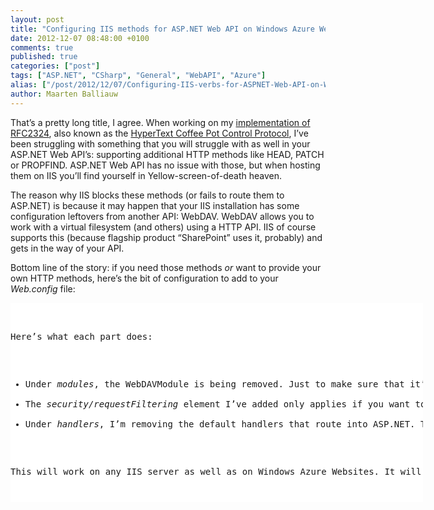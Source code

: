 ```yaml
---
layout: post
title: "Configuring IIS methods for ASP.NET Web API on Windows Azure Websites and elsewhere"
date: 2012-12-07 08:48:00 +0100
comments: true
published: true
categories: ["post"]
tags: ["ASP.NET", "CSharp", "General", "WebAPI", "Azure"]
alias: ["/post/2012/12/07/Configuring-IIS-verbs-for-ASPNET-Web-API-on-Windows-Azure-Websites-and-elsewhere.aspx", "/post/2012/12/07/configuring-iis-verbs-for-aspnet-web-api-on-windows-azure-websites-and-elsewhere.aspx"]
author: Maarten Balliauw
---
```

<p>That&rsquo;s a pretty long title, I agree. When working on my <a href="http://htcpcp.azurewebsites.net/">implementation of RFC2324</a>, also known as the <a href="http://tools.ietf.org/html/rfc2324">HyperText Coffee Pot Control Protocol</a>, I&rsquo;ve been struggling with something that you will struggle with as well in your ASP.NET Web API&rsquo;s: supporting additional HTTP methods like HEAD, PATCH or PROPFIND. ASP.NET Web API has no issue with those, but when hosting them on IIS you&rsquo;ll find yourself in Yellow-screen-of-death heaven.</p>
<p>The reason why IIS blocks these methods (or fails to route them to ASP.NET) is because it may happen that your IIS installation has some configuration leftovers from another API: WebDAV. WebDAV allows you to work with a virtual filesystem (and others) using a HTTP API. IIS of course supports this (because flagship product &ldquo;SharePoint&rdquo; uses it, probably) and gets in the way of your API.</p>
<p>Bottom line of the story: if you need those methods <em>or</em> want to provide your own HTTP methods, here&rsquo;s the bit of configuration to add to your <em>Web.config</em> file:</p>
<div id="scid:9D7513F9-C04C-4721-824A-2B34F0212519:f4e54206-ccfb-4c12-9dfe-798e0359cc37" class="wlWriterEditableSmartContent" style="float: none; margin: 0px; display: inline; padding: 0px;">
<pre style="width: 660px; height: 319px; background-color: white; overflow: auto;"><div><!--

Code highlighting produced by Actipro CodeHighlighter (freeware)
http://www.CodeHighlighter.com/

--><span style="color: #0000ff;">&lt;?</span><span style="color: #ff00ff;">xml version="1.0" encoding="utf-8"</span><span style="color: #0000ff;">?&gt;</span><span style="color: #000000;">
</span><span style="color: #0000ff;">&lt;</span><span style="color: #800000;">configuration</span><span style="color: #0000ff;">&gt;</span><span style="color: #000000;">
  </span><span style="color: #008000;">&lt;!--</span><span style="color: #008000;"> ... </span><span style="color: #008000;">--&gt;</span><span style="color: #000000;">
  </span><span style="color: #0000ff;">&lt;</span><span style="color: #800000;">system.webServer</span><span style="color: #0000ff;">&gt;</span><span style="color: #000000;">
    </span><span style="color: #0000ff;">&lt;</span><span style="color: #800000;">validation </span><span style="color: #ff0000;">validateIntegratedModeConfiguration</span><span style="color: #0000ff;">="false"</span><span style="color: #ff0000;"> </span><span style="color: #0000ff;">/&gt;</span><span style="color: #000000;">
    </span><span style="color: #0000ff;">&lt;</span><span style="color: #800000;">modules </span><span style="color: #ff0000;">runAllManagedModulesForAllRequests</span><span style="color: #0000ff;">="true"</span><span style="color: #0000ff;">&gt;</span><span style="color: #000000;">
      </span><span style="color: #0000ff;">&lt;</span><span style="color: #800000;">remove </span><span style="color: #ff0000;">name</span><span style="color: #0000ff;">="WebDAVModule"</span><span style="color: #ff0000;"> </span><span style="color: #0000ff;">/&gt;</span><span style="color: #000000;">
    </span><span style="color: #0000ff;">&lt;/</span><span style="color: #800000;">modules</span><span style="color: #0000ff;">&gt;</span><span style="color: #000000;">
    </span><span style="color: #0000ff;">&lt;</span><span style="color: #800000;">security</span><span style="color: #0000ff;">&gt;</span><span style="color: #000000;">
      </span><span style="color: #0000ff;">&lt;</span><span style="color: #800000;">requestFiltering</span><span style="color: #0000ff;">&gt;</span><span style="color: #000000;">
        </span><span style="color: #0000ff;">&lt;</span><span style="color: #800000;">verbs </span><span style="color: #ff0000;">applyToWebDAV</span><span style="color: #0000ff;">="false"</span><span style="color: #0000ff;">&gt;</span><span style="color: #000000;">
          </span><span style="color: #0000ff;">&lt;</span><span style="color: #800000;">add </span><span style="color: #ff0000;">verb</span><span style="color: #0000ff;">="XYZ"</span><span style="color: #ff0000;"> allowed</span><span style="color: #0000ff;">="true"</span><span style="color: #ff0000;"> </span><span style="color: #0000ff;">/&gt;</span><span style="color: #000000;">
        </span><span style="color: #0000ff;">&lt;/</span><span style="color: #800000;">verbs</span><span style="color: #0000ff;">&gt;</span><span style="color: #000000;">
      </span><span style="color: #0000ff;">&lt;/</span><span style="color: #800000;">requestFiltering</span><span style="color: #0000ff;">&gt;</span><span style="color: #000000;">
    </span><span style="color: #0000ff;">&lt;/</span><span style="color: #800000;">security</span><span style="color: #0000ff;">&gt;</span><span style="color: #000000;">
    </span><span style="color: #0000ff;">&lt;</span><span style="color: #800000;">handlers</span><span style="color: #0000ff;">&gt;</span><span style="color: #000000;">
      </span><span style="color: #0000ff;">&lt;</span><span style="color: #800000;">remove </span><span style="color: #ff0000;">name</span><span style="color: #0000ff;">="ExtensionlessUrlHandler-ISAPI-4.0_32bit"</span><span style="color: #ff0000;"> </span><span style="color: #0000ff;">/&gt;</span><span style="color: #000000;">
      </span><span style="color: #0000ff;">&lt;</span><span style="color: #800000;">remove </span><span style="color: #ff0000;">name</span><span style="color: #0000ff;">="ExtensionlessUrlHandler-ISAPI-4.0_64bit"</span><span style="color: #ff0000;"> </span><span style="color: #0000ff;">/&gt;</span><span style="color: #000000;">
      </span><span style="color: #0000ff;">&lt;</span><span style="color: #800000;">remove </span><span style="color: #ff0000;">name</span><span style="color: #0000ff;">="ExtensionlessUrlHandler-Integrated-4.0"</span><span style="color: #ff0000;"> </span><span style="color: #0000ff;">/&gt;</span><span style="color: #000000;">
      </span><span style="color: #0000ff;">&lt;</span><span style="color: #800000;">add </span><span style="color: #ff0000;">name</span><span style="color: #0000ff;">="ExtensionlessUrlHandler-ISAPI-4.0_32bit"</span><span style="color: #ff0000;"> path</span><span style="color: #0000ff;">="*."</span><span style="color: #ff0000;"> verb</span><span style="color: #0000ff;">="GET,HEAD,POST,DEBUG,PUT,DELETE,PATCH,OPTIONS,XYZ"</span><span style="color: #ff0000;"> modules</span><span style="color: #0000ff;">="IsapiModule"</span><span style="color: #ff0000;"> scriptProcessor</span><span style="color: #0000ff;">="%windir%\Microsoft.NET\Framework\v4.0.30319\aspnet_isapi.dll"</span><span style="color: #ff0000;"> preCondition</span><span style="color: #0000ff;">="classicMode,runtimeVersionv4.0,bitness32"</span><span style="color: #ff0000;"> responseBufferLimit</span><span style="color: #0000ff;">="0"</span><span style="color: #ff0000;"> </span><span style="color: #0000ff;">/&gt;</span><span style="color: #000000;">
      </span><span style="color: #0000ff;">&lt;</span><span style="color: #800000;">add </span><span style="color: #ff0000;">name</span><span style="color: #0000ff;">="ExtensionlessUrlHandler-ISAPI-4.0_64bit"</span><span style="color: #ff0000;"> path</span><span style="color: #0000ff;">="*."</span><span style="color: #ff0000;"> verb</span><span style="color: #0000ff;">="GET,HEAD,POST,DEBUG,PUT,DELETE,PATCH,OPTIONS,XYZ"</span><span style="color: #ff0000;"> modules</span><span style="color: #0000ff;">="IsapiModule"</span><span style="color: #ff0000;"> scriptProcessor</span><span style="color: #0000ff;">="%windir%\Microsoft.NET\Framework64\v4.0.30319\aspnet_isapi.dll"</span><span style="color: #ff0000;"> preCondition</span><span style="color: #0000ff;">="classicMode,runtimeVersionv4.0,bitness64"</span><span style="color: #ff0000;"> responseBufferLimit</span><span style="color: #0000ff;">="0"</span><span style="color: #ff0000;"> </span><span style="color: #0000ff;">/&gt;</span><span style="color: #000000;">
      </span><span style="color: #0000ff;">&lt;</span><span style="color: #800000;">add </span><span style="color: #ff0000;">name</span><span style="color: #0000ff;">="ExtensionlessUrlHandler-Integrated-4.0"</span><span style="color: #ff0000;"> path</span><span style="color: #0000ff;">="*."</span><span style="color: #ff0000;"> verb</span><span style="color: #0000ff;">="GET,HEAD,POST,DEBUG,PUT,DELETE,PATCH,OPTIONS,XYZ"</span><span style="color: #ff0000;"> type</span><span style="color: #0000ff;">="System.Web.Handlers.TransferRequestHandler"</span><span style="color: #ff0000;"> preCondition</span><span style="color: #0000ff;">="integratedMode,runtimeVersionv4.0"</span><span style="color: #ff0000;"> </span><span style="color: #0000ff;">/&gt;</span><span style="color: #000000;">
    </span><span style="color: #0000ff;">&lt;/</span><span style="color: #800000;">handlers</span><span style="color: #0000ff;">&gt;</span><span style="color: #000000;">
  </span><span style="color: #0000ff;">&lt;/</span><span style="color: #800000;">system.webServer</span><span style="color: #0000ff;">&gt;</span><span style="color: #000000;">
  </span><span style="color: #008000;">&lt;!--</span><span style="color: #008000;"> ... </span><span style="color: #008000;">--&gt;</span><span style="color: #000000;">
</span><span style="color: #0000ff;">&lt;/</span><span style="color: #800000;">configuration</span><span style="color: #0000ff;">&gt;</span></div></pre>
<!-- Code inserted with Steve Dunn's Windows Live Writer Code Formatter Plugin.  http://dunnhq.com --></div>
<p>Here&rsquo;s what each part does:</p>
<ul>
<li>Under <em>modules</em>, the WebDAVModule is being removed. Just to make sure that it&rsquo;s not going to get in our way ever again.</li>
<li>The <em>security/requestFiltering</em> element I&rsquo;ve added only applies if you want to define your own HTTP methods. So unless you need the <em>XYZ</em> method I&rsquo;ve defined here, don&rsquo;t add it to your config.</li>
<li>Under <em>handlers</em>, I&rsquo;m removing the default handlers that route into ASP.NET. Then, I&rsquo;m adding them again. The important part? The "<em>verb</em> attribute. You can provide a list of comma-separated methods that you want to route into ASP.NET. Again, I&rsquo;ve added my <em>XYZ</em> methodbut you probably don&rsquo;t need it.</li>
</ul>
<p>This will work on any IIS server as well as on Windows Azure Websites. It will make your API&hellip; happy.</p>
{% include imported_disclaimer.html %}
